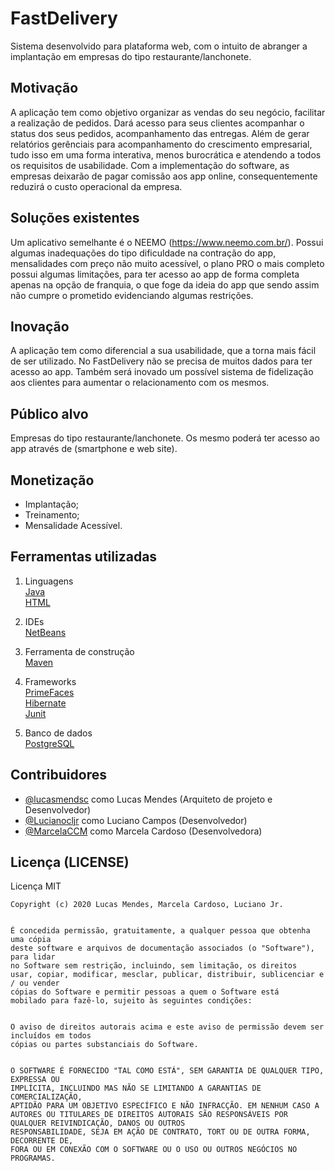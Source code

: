 # FastDelivery
Sistema desenvolvido para plataforma web, com o intuito de abranger a implantação em empresas do tipo restaurante/lanchonete.

## Motivação
A aplicação tem como objetivo organizar as vendas do seu negócio, facilitar a realização de pedidos.
Dará acesso para seus clientes acompanhar o status dos seus pedidos, acompanhamento das entregas.
Além de gerar relatórios gerênciais para acompanhamento do crescimento empresarial, tudo isso em uma forma interativa, menos burocrática e atendendo a todos os requisitos de usabilidade.
Com a implementação do software, as empresas deixarão de pagar comissão aos app online, consequentemente reduzirá o custo operacional da empresa. 

## Soluções existentes
Um aplicativo semelhante é o NEEMO (https://www.neemo.com.br/). 
Possui algumas inadequações do tipo dificuldade na contração do app, mensalidades com preço não muito acessível, o plano PRO o mais completo possui algumas limitações, para ter acesso ao app de forma completa apenas na opção de franquia, o que foge da ideia do app que sendo assim não cumpre o prometido evidenciando algumas restrições.  

## Inovação
A aplicação tem como diferencial a sua usabilidade, que a torna mais fácil de ser utilizado. No FastDelivery não se precisa de muitos dados para ter acesso ao app. Também será inovado um possível sistema de fidelização aos clientes para aumentar o relacionamento com os mesmos.

## Público alvo
Empresas do tipo restaurante/lanchonete. Os mesmo poderá ter acesso ao app através de (smartphone e web site).

## Monetização
- Implantação;
- Treinamento;
- Mensalidade Acessível.

## Ferramentas utilizadas
1. Linguagens  
[Java](https://www.java.com/en/)  
[HTML](https://pt.wikipedia.org/wiki/HTML)

2. IDEs  
[NetBeans](https://netbeans.org/)  

3. Ferramenta de construção  
[Maven](https://maven.apache.org/)

4. Frameworks  
[PrimeFaces](https://www.primefaces.org/)  
[Hibernate](http://hibernate.org/)  
[Junit](https://junit.org/junit5/)

5. Banco de dados  
[PostgreSQL](https://www.postgresql.org/)

## Contribuidores

- [@lucasmendsc](https://github.com/lucasmendsc) como Lucas Mendes (Arquiteto de projeto e Desenvolvedor)
- [@Lucianocljr]( https://github.com/Lucianocljr) como Luciano Campos (Desenvolvedor)
- [@MarcelaCCM](https://github.com/MarcelaCCM) como Marcela Cardoso (Desenvolvedora)

## Licença (LICENSE)
Licença MIT
	
	Copyright (c) 2020 Lucas Mendes, Marcela Cardoso, Luciano Jr.
	

	É concedida permissão, gratuitamente, a qualquer pessoa que obtenha uma cópia
	deste software e arquivos de documentação associados (o "Software"), para lidar
	no Software sem restrição, incluindo, sem limitação, os direitos
	usar, copiar, modificar, mesclar, publicar, distribuir, sublicenciar e / ou vender
	cópias do Software e permitir pessoas a quem o Software está
	mobilado para fazê-lo, sujeito às seguintes condições:
	

	O aviso de direitos autorais acima e este aviso de permissão devem ser incluídos em todos
	cópias ou partes substanciais do Software.
	

	O SOFTWARE É FORNECIDO "TAL COMO ESTÁ", SEM GARANTIA DE QUALQUER TIPO, EXPRESSA OU
	IMPLÍCITA, INCLUINDO MAS NÃO SE LIMITANDO A GARANTIAS DE COMERCIALIZAÇÃO,
	APTIDÃO PARA UM OBJETIVO ESPECÍFICO E NÃO INFRACÇÃO. EM NENHUM CASO A
	AUTORES OU TITULARES DE DIREITOS AUTORAIS SÃO RESPONSÁVEIS POR QUALQUER REIVINDICAÇÃO, DANOS OU OUTROS
	RESPONSABILIDADE, SEJA EM AÇÃO DE CONTRATO, TORT OU DE OUTRA FORMA, DECORRENTE DE,
	FORA OU EM CONEXÃO COM O SOFTWARE OU O USO OU OUTROS NEGÓCIOS NO
	PROGRAMAS.
